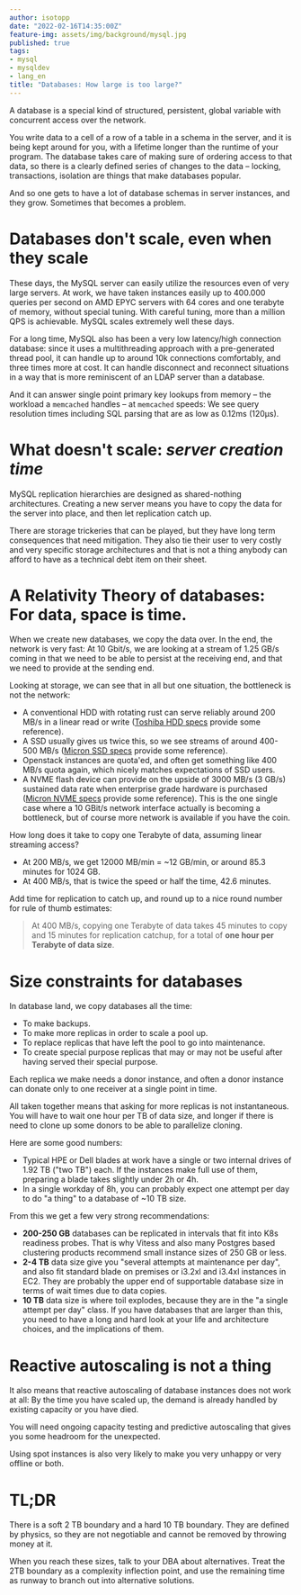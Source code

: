 ```yaml
---
author: isotopp
date: "2022-02-16T14:35:00Z"
feature-img: assets/img/background/mysql.jpg 
published: true
tags:
- mysql
- mysqldev
- lang_en
title: "Databases: How large is too large?"
---
```


A database is a special kind of structured, persistent, global variable with concurrent access over the network.

You write data to a cell of a row of a table in a schema in the server, and it is being kept around for you, with a lifetime longer than the runtime of your program.
The database takes care of making sure of ordering access to that data, so there is a clearly defined series of changes to the data – locking, transactions, isolation are things that make databases popular.

And so one gets to have a lot of database schemas in server instances, and they grow.
Sometimes that becomes a problem.

# Databases don't scale, even when they scale

These days, the MySQL server can easily utilize the resources even of very large servers.
At work, we have taken instances easily up to 400.000 queries per second on AMD EPYC servers with 64 cores and one terabyte of memory, without special tuning.
With careful tuning, more than a million QPS is achievable.
MySQL scales extremely well these days.

For a long time, MySQL also has been a very low latency/high connection database:
since it uses a multithreading approach with a pre-generated thread pool, it can handle up to around 10k connections comfortably, and three times more at cost.
It can handle disconnect and reconnect situations in a way that is more reminiscent of an LDAP server than a database.

And it can answer single point primary key lookups from memory – the workload a `memcached` handles – at `memcached` speeds:
We see query resolution times including SQL parsing that are as low as 0.12ms (120µs).

# What doesn't scale: _server creation time_

MySQL replication hierarchies are designed as shared-nothing architectures.
Creating a new server means you have to copy the data for the server into place, and then let replication catch up.

There are storage trickeries that can be played, but they have long term consequences that need mitigation.
They also tie their user to very costly and very specific storage architectures and that is not a thing anybody can afford to have as a technical debt item on their sheet.

# A Relativity Theory of databases: For data, space is time.

When we create new databases, we copy the data over.
In the end, the network is very fast: 
At 10  Gbit/s, we are looking at a stream of 1.25 GB/s coming in that we need to be able to persist at the receiving end, and that we need to provide at the sending end.

Looking at storage, we can see that in all but one situation, the bottleneck is not the network:

- A conventional HDD with rotating rust can serve reliably around 200 MB/s in a linear read or write ([Toshiba HDD specs](https://toshiba.semicon-storage.com/ap-en/storage/product/data-center-enterprise/cloud-scale-capacity/articles/mg07acaxxx.html) provide some reference).
- A SSD usually gives us twice this, so we see streams of around 400-500 MB/s ([Micron SSD specs](https://www.micron.com/-/media/client/global/documents/products/product-flyer/5300_product_brief.pdf?la=en) provide some reference).
- Openstack instances are quota'ed, and often get something like 400 MB/s quota again, which nicely matches expectations of SSD users.
- A NVME flash device can provide on the upside of 3000 MB/s (3 GB/s) sustained data rate when enterprise grade hardware is purchased ([Micron NVME specs](http://brochure.stebis.nl/Micron9300.pdf) provide some reference).
  This is the one single case where a 10 GBit/s network interface actually is becoming a bottleneck, but of course more network is available if you have the coin.

How long does it take to copy one Terabyte of data, assuming linear streaming access?

- At 200 MB/s, we get 12000 MB/min = ~12 GB/min, or around 85.3 minutes for 1024 GB.
- At 400 MB/s, that is twice the speed or half the time, 42.6 minutes.

Add time for replication to catch up, and round up to a nice round number for rule of thumb estimates:

> At 400 MB/s, copying one Terabyte of data takes 45 minutes to copy and 15 minutes for replication catchup, for a total of **one hour per Terabyte of data size**.

# Size constraints for databases

In database land, we copy databases all the time:

- To make backups.
- To make more replicas in order to scale a pool up.
- To replace replicas that have left the pool to go into maintenance.
- To create special purpose replicas that may or may not be useful after having served their special purpose.

Each replica we make needs a donor instance, and often a donor instance can donate only to one receiver at a single point in time.

All taken together means that asking for more replicas is not instantaneous.
You will have to wait one hour per TB of data size, and longer if there is need to clone up some donors to be able to parallelize cloning.

Here are some good numbers:

- Typical HPE or Dell blades at work have a single or two internal drives of 1.92 TB ("two TB") each.
  If the instances make full use of them, preparing a blade takes slightly under 2h or 4h.
- In a single workday of 8h, you can probably expect one attempt per day to do "a thing"  to a database of ~10 TB size.

From this we get a few very strong recommendations:

- **200-250 GB** databases can be replicated in intervals that fit into K8s readiness probes.
  That is why Vitess and also many Postgres based clustering products recommend small instance sizes of 250 GB or less.
- **2-4 TB** data size give you "several attempts at maintenance per day", and also fit standard blade on premises or i3.2xl and i3.4xl instances in EC2.
  They are probably the upper end of supportable database size in terms of wait times due to data copies.
- **10 TB** data size is where toil explodes, because they are in the "a single attempt per day" class. 
  If you have databases that are larger than this, you need to have a long and hard look at your life and architecture choices, and the implications of them.

# Reactive autoscaling is not a thing

It also means that reactive autoscaling of database instances does not work at all:
By the time you have scaled up, the demand is already handled by existing capacity or you have died.

You will need ongoing capacity testing and predictive autoscaling that gives you some headroom  for the unexpected.

Using spot instances is also very likely to make you very unhappy or very offline or both.

# TL;DR

There is a soft 2 TB boundary and a hard 10 TB boundary.
They are defined by physics, so they are not negotiable and cannot be removed by throwing money at it.

When you reach these sizes, talk to your DBA about alternatives.
Treat the 2TB boundary as a complexity inflection point, and use the remaining time as runway to branch out into alternative solutions.
